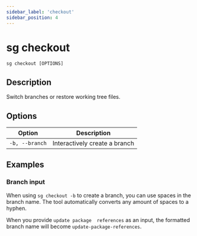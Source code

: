 ```yaml
---
sidebar_label: 'checkout'
sidebar_position: 4
---
```


# sg checkout

`sg checkout [OPTIONS]`

## Description

Switch branches or restore working tree files.

## Options

| Option | Description |
| - | - |
| `-b, --branch` | Interactively create a branch |

## Examples
### Branch input

When using `sg checkout -b` to create a branch, you can use spaces in the branch name. The tool automatically converts any amount of spaces to a hyphen.

When you provide `update package  references` as an input, the formatted branch name will become `update-package-references`.